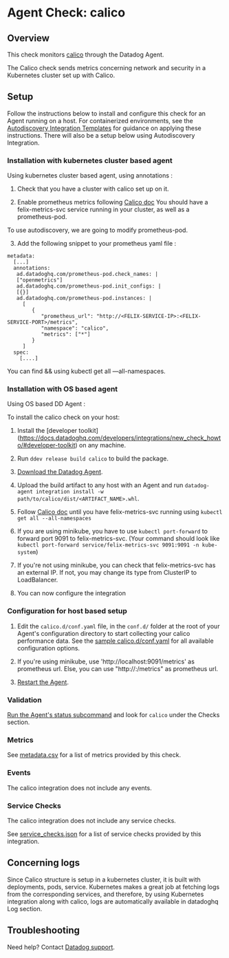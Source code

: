 # Agent Check: calico

## Overview

This check monitors [calico][1] through the Datadog Agent.

The Calico check sends metrics concerning network and security in a Kubernetes cluster set up with Calico.

## Setup

Follow the instructions below to install and configure this check for an Agent running on a host. For containerized environments, see the [Autodiscovery Integration Templates][2] for guidance on applying these instructions. There will also be a setup below using Autodiscovery Integration.

### Installation with kubernetes cluster based agent

Using kubernetes cluster based agent, using annotations :

1. Check that you have a cluster with calico set up on it.

2. Enable prometheus metrics following [Calico doc](https://docs.projectcalico.org/maintenance/monitor/monitor-component-metrics)
   You should have a felix-metrics-svc service running in your cluster, as well as a prometheus-pod.

To use autodiscovery, we are going to modify prometheus-pod.

3. Add the following snippet to your prometheus yaml file :

```
metadata:
  [...]
  annotations:
   ad.datadoghq.com/prometheus-pod.check_names: |
   ["openmetrics"]
   ad.datadoghq.com/prometheus-pod.init_configs: |
   [{}]
   ad.datadoghq.com/prometheus-pod.instances: |
     [
        {
           "prometheus_url": "http://<FELIX-SERVICE-IP>:<FELIX-SERVICE-PORT>/metrics",
           "namespace": "calico",
           "metrics": ["*"]
        }
     ]
  spec:
    [....]
```

You can find <FELIX-SERVICE-IP> && <FELIX-SERVICE-PORT> using kubectl get all —all-namespaces.

### Installation with OS based agent

Using OS based DD Agent :

To install the calico check on your host:

1. Install the [developer toolkit]
   (https://docs.datadoghq.com/developers/integrations/new_check_howto/#developer-toolkit)
   on any machine.

2. Run `ddev release build calico` to build the package.

3. [Download the Datadog Agent](https://app.datadoghq.com/account/settings#agent).

4. Upload the build artifact to any host with an Agent and
   run `datadog-agent integration install -w path/to/calico/dist/<ARTIFACT_NAME>.whl`.

5. Follow [Calico doc](https://docs.projectcalico.org/maintenance/monitor/monitor-component-metrics) until you have felix-metrics-svc running using `kubectl get all --all-namespaces`

6. If you are using minikube, you have to use `kubectl port-forward` to forward port 9091 to felix-metrics-svc. (Your command should look like `kubectl port-forward service/felix-metrics-svc 9091:9091 -n kube-system`)

7. If you're not using minikube, you can check that felix-metrics-svc has an external IP. If not, you may change its type from ClusterIP to LoadBalancer.

8. You can now configure the integration

### Configuration for host based setup

1. Edit the `calico.d/conf.yaml` file, in the `conf.d/` folder at the root of your Agent's configuration directory to start collecting your calico performance data. See the [sample calico.d/conf.yaml][3] for all available configuration options.

2. If you're using minikube, use 'http://localhost:9091/metrics' as prometheus url. Else, you can use "http://<FELIX-METRICS-SVC-EXTERNAL-IP>:<PORT>/metrics" as prometheus url.

3. [Restart the Agent][4].

### Validation

[Run the Agent's status subcommand][5] and look for `calico` under the Checks section.

### Metrics

See [metadata.csv][6] for a list of metrics provided by this check.

### Events

The calico integration does not include any events.

### Service Checks

The calico integration does not include any service checks.

See [service_checks.json][7] for a list of service checks provided by this integration.

## Concerning logs

Since Calico structure is setup in a kubernetes cluster, it is built with deployments, pods, service.
Kubernetes makes a great job at fetching logs from the corresponding services, and therefore, by using Kubernetes integration
along with calico, logs are automatically available in datadoghq Log section.

## Troubleshooting

Need help? Contact [Datadog support][8].

[1]: https://www.tigera.io/project-calico/
[2]: https://docs.datadoghq.com/agent/kubernetes/integrations/
[3]: https://github.com/DataDog/integrations-extras/blob/master/calico/datadog_checks/calico/data/conf.yaml.example
[4]: https://docs.datadoghq.com/agent/guide/agent-commands/#start-stop-and-restart-the-agent
[5]: https://docs.datadoghq.com/agent/guide/agent-commands/#agent-status-and-information
[6]: https://github.com/DataDog/integrations-extras/blob/master/calico/metadata.csv
[7]: https://github.com/DataDog/integrations-core/blob/master/calico/assets/service_checks.json
[8]: https://docs.datadoghq.com/help/
